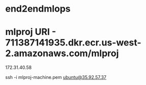 # end2endmlops

# mlproj URI - 711387141935.dkr.ecr.us-west-2.amazonaws.com/mlproj

172.31.40.58

ssh -i mlproj-machine.pem ubuntu@35.92.57.37